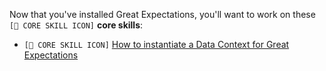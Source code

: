 Now that you've installed Great Expectations, you'll want to work on these `[🍏 CORE SKILL ICON]` **core skills**:

- `[🍏 CORE SKILL ICON]` [How to instantiate a Data Context for Great Expectations](docs/guides/setup/how-to-instantiate-a-data-context)
